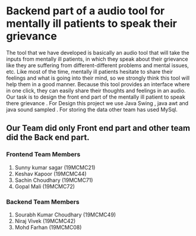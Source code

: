 # Backend part of a audio tool for mentally ill patients to speak their grievance

The tool that we have developed is basically an audio tool that will take the inputs from mentally ill patients, in which they speak about their grievance like they are suffering from different-different problems and mental issues, etc. Like most of the time, mentally ill patients hesitate to share their feelings and what is going into their mind, so we strongly think this tool will help them in a good manner. Because this tool provides an interface where in one click, they can easily share their thoughts and feelings in an audio. Our task is to design the front end part of the mentally ill patient to speak there grievance . 
For Design this project we use Java Swing , java awt and java sound sampled . For storing the data other team has used MySql. 

## Our Team did only Front end part and other team did the Back end part.

### Frontend Team Members

1. Sunny kumar sagar (19MCMC21)
2. Keshav Kapoor (19MCMC44)
3. Sachin Choudhary (19MCMC71)
4. Gopal Mali (19MCMC72)


### Backend Team Members

1. Sourabh Kumar Choudhary (19MCMC49)
2. Niraj Vivek (19MCMC42)
3. Mohd Farhan (19MCMC08)
